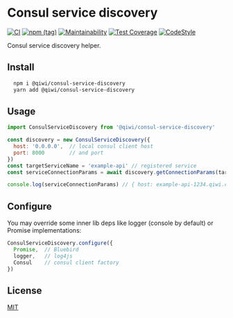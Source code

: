 # Consul service discovery
[![CI](https://github.com/qiwi/consul-service-discovery/actions/workflows/ci.yaml/badge.svg?branch=master)](https://github.com/qiwi/consul-service-discovery/actions/workflows/ci.yaml)
[![npm (tag)](https://img.shields.io/npm/v/@qiwi/consul-service-discovery/latest.svg)](https://www.npmjs.com/package/@qiwi/consul-service-discovery)
[![Maintainability](https://api.codeclimate.com/v1/badges/585c9532e7570ecb9c95/maintainability)](https://codeclimate.com/github/qiwi/consul-service-discovery/maintainability)
[![Test Coverage](https://api.codeclimate.com/v1/badges/585c9532e7570ecb9c95/test_coverage)](https://codeclimate.com/github/qiwi/consul-service-discovery/test_coverage)
[![CodeStyle](https://img.shields.io/badge/code%20style-lint--config--qiwi-brightgreen.svg)](https://github.com/qiwi/lint-config-qiwi)

Consul service discovery helper. 

## Install
```bash
  npm i @qiwi/consul-service-discovery
  yarn add @qiwi/consul-service-discovery
```

## Usage
```javascript
import ConsulServiceDiscovery from '@qiwi/consul-service-discovery'

const discovery = new ConsulServiceDiscovery({
  host: '0.0.0.0',  // local consul client host
  port: 8000        // and port
})
const targetServiceName = 'example-api' // registered service
const serviceConnectionParams = await discovery.getConnectionParams(targetServiceName)

console.log(serviceConnectionParams) // { host: example-api-1234.qiwi.com, post: 8000 }
```

## Configure
You may override some inner lib deps like logger (console by default) or Promise implementations:
```javascript
ConsulServiceDiscovery.configure({
  Promise,  // Bluebird
  logger,   // log4js
  Consul    // consul client factory
})
```

## License
[MIT](./LICENSE)
